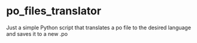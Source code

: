 # po_files_translator
Just a simple Python script that translates a po file to the desired language and saves it to a new .po
